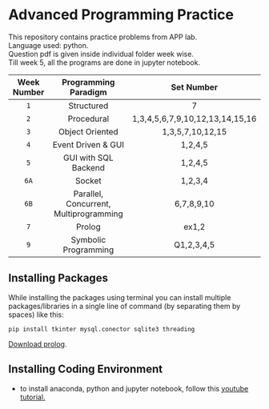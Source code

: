 # Advanced Programming Practice
This repository contains practice problems from APP lab.<br>
Language used: python.<br>
Question pdf is given inside individual folder week wise.<br>
Till week 5, all the programs are done in jupyter notebook.<br>

| Week Number | Programming Paradigm | Set Number |
|:------------:|:--------------------:|:--:|
|`1` | Structured |7|  
|`2` | Procedural |1,3,4,5,6,7,9,10,12,13,14,15,16| 
|`3` | Object Oriented |1,3,5,7,10,12,15|
|`4` | Event Driven & GUI |1,2,4,5|
|`5` | GUI with SQL Backend |1,2,4,5|
|`6A` | Socket |1,2,3,4|
|`6B` | Parallel, Concurrent, Multiprogramming |6,7,8,9,10|
|`7` | Prolog |ex1,2|
|`9` | Symbolic Programming |Q1,2,3,4,5|



## Installing Packages
While installing the packages using terminal you can install multiple packages/libraries in a single line of command (by separating them by spaces) like this:
```
pip install tkinter mysql.conector sqlite3 threading
```
[Download prolog](http://www.gprolog.org/#download).


## Installing Coding Environment
- to install anaconda, python and jupyter notebook, follow this [youtube tutorial.](https://www.youtube.com/watch?v=uOwCiZKj2rg)